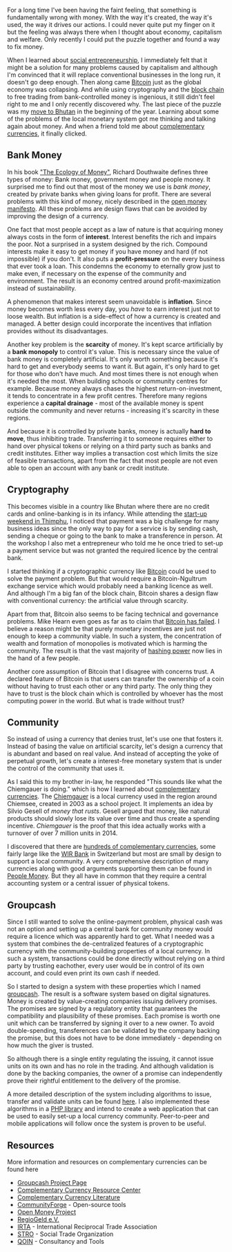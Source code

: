 For a long time I've been having the faint feeling, that something is fundamentally wrong with money. With the way it's created, the way it's used, the way it drives our actions. I could never quite put my finger on it but the feeling was always there when I thought about economy, capitalism and welfare. Only recently I could put the puzzle together and found a way to fix money.

When I learned about [social entrepreneurship], I immediately felt that it might be a solution for many problems caused by capitalism and although I'm convinced that it will replace conventional businesses in the long run, it doesn't go deep enough. Then along came [Bitcoin] just as the global economy was collapsing. And while using cryptography and the [block chain] to free trading from bank-controlled money is ingenious, it still didn't feel right to me and I only recently discovered why. The last piece of the puzzle was my [move to Bhutan][bhutan] in the beginning of the year. Learning about some of the problems of the local monetary system got me thinking and talking again about money. And when a friend told me about [complementary currencies], it finally clicked.

[social entrepreneurship]: https://en.wikipedia.org/wiki/Social_entrepreneurship
[Bitcoin]: https://bitcoin.org/
[block chain]: https://en.wikipedia.org/wiki/Block_chain_(database)
[complementary currencies]: https://en.wikipedia.org/wiki/Complementary_currency
[bhutan]: http://blog.rtens.org/category/bhutan.html

## Bank Money

In his book ["The Ecology of Money"][eom], Richard Douthwaite defines three types of money: Bank money, government money and people money. It surprised me to find out that most of the money we use is *bank money*, created by private banks when giving loans for profit. There are several problems with this kind of money, nicely described in the [open money manifesto][manifesto]. All these problems are design flaws that can be avoided by improving the design of a currency.

One fact that most people accept as a law of nature is that acquiring money always costs in the form of **interest**. Interest benefits the rich and impairs the poor. Not a surprised in a system designed by the rich. Compound interests make it easy to get money if you have money and hard (if not impossible) if you don't. It also puts a **profit-pressure** on the every business that ever took a loan. This condemns the economy to eternally grow just to make even, if necessary on the expense of the community and environment. The result is an economy centred around profit-maximization instead of sustainability.

A phenomenon that makes interest seem unavoidable is **inflation**. Since money becomes worth less every day, you *have* to earn interest just not to loose wealth. But inflation is a side-effect of how a currency is created and managed. A better design could incorporate the incentives that inflation provides without its disadvantages.

Another key problem is the **scarcity** of money. It's kept scarce artificially by a **bank monopoly** to control it's value. This is necessary since the value of bank money is completely artificial. It's only worth something because it's hard to get and everybody seems to want it. But again, it's only hard to get for those who don't have much. And most times there is not enough when it's needed the most. When building schools or community centres for example. Because money always chases the highest return-on-investment, it tends to concentrate in a few profit centres. Therefore many regions experience a **capital drainage** - most of the available money is spent outside the community and never returns - increasing it's scarcity in these regions.

And because it is controlled by private banks, money is actually **hard to move**, thus inhibiting trade. Transferring it to someone requires either to hand over physical tokens or relying on a third party such as banks and credit institutes. Either way implies a transaction cost which limits the size of feasible transactions, apart from the fact that most people are not even able to open an account with any bank or credit institute.

[eom]: http://www.feasta.org/documents/moneyecology/contents.htm
[manifesto]: http://www.openmoney.org/top/omanifesto.html

## Cryptography

This becomes visible in a country like Bhutan where there are no credit cards and online-banking is in its infancy. While attending the [start-up weekend in Thimphu][swthimphu], I noticed that payment was a big challenge for many business ideas since the only way to pay for a service is by sending cash, sending a cheque or going to the bank to make a transference in person. At the workshop I also met a entrepreneur who told me he once tried to set-up a payment service but was not granted the required licence by the central bank.

I started thinking if a cryptographic currency like [Bitcoin] could be used to solve the payment problem. But that would require a Bitcoin-Ngultrum exchange service which would probably need a banking licence as well. And although I'm a big fan of the block chain, Bitcoin shares a design flaw with conventional currency: the artificial value through scarcity.

Apart from that, Bitcoin also seems to be facing technical and governance problems. Mike Hearn even goes as far as to claim that [Bitcoin has failed][hearn]. I believe a reason might be that purely monetary incentives are just not enough to keep a community viable. In such a system, the concentration of wealth and formation of monopolies is motivated which is harming the community. The result is that the vast majority of [hashing power] now lies in the hand of a few people.

Another core assumption of Bitcoin that I disagree with concerns trust. A declared feature of Bitcoin is that users can transfer the ownership of a coin without having to trust each other or any third party. The only thing they have to trust is the block chain which is controlled by whoever has the most computing power in the world. But what is trade without trust?

[swthimphu]: http://www.up.co/communities/bhutan/thimphu-bhutan/startup-weekend/7382
[hearn]: https://medium.com/@octskyward/the-resolution-of-the-bitcoin-experiment-dabb30201f7
[hashing power]: https://bitcoin.org/en/vocabulary#hash-rate

## Community

So instead of using a currency that denies trust, let's use one that fosters it. Instead of basing the value on artificial scarcity, let's design a currency that is abundant and based on real value. And instead of accepting the yoke of perpetual growth, let's create a interest-free monetary system that is under the control of the community that uses it.

As I said this to my brother in-law, he responded "This sounds like what the Chiemgauer is doing." which is how I learned about [complementary currencies]. The [Chiemgauer] is a local currency used in the region around Chiemsee, created in 2003 as a school project. It implements an idea by Silvio Gesell of *money that rusts*. Gesell argued that money, like natural products should slowly lose its value over time and thus create a spending incentive. *Chiemgauer* is the proof that this idea actually works with a turnover of over 7 million units in 2014.

I discovered that there are [hundreds of complementary currencies][list], some fairly large like the [WIR Bank] in Switzerland but most are small by design to support a local community. A very comprehensive description of many currencies along with good arguments supporting them can be found in [People Money]. But they all have in common that they require a central accounting system or a central issuer of physical tokens.

[Chiemgauer]: http://www.chiemgauer.info/
[list]: https://en.wikipedia.org/wiki/Local_currency#List_of_local_currencies
[WIR Bank]: http://www.wir.ch
[People Money]: http://www.lietaer.com/writings/books/people-money/

## Groupcash

Since I still wanted to solve the online-payment problem, physical cash was not an option and setting up a central bank for community money would require a licence which was apparently hard to get. What I needed was a system that combines the de-centralized features of a cryptographic currency with the community-building properties of a local currency. In such a system, transactions could be done directly without relying on a third party by trusting eachother, every user would be in control of its own account, and could even print its own cash if needed.

So I started to design a system with these properties which I named [groupcash]. The result is a software system based on digital signatures. Money is created by value-creating companies issuing delivery promises. The promises are signed by a regulatory entity that guarantees the compatibility and plausibility of these promises. Each promise is worth one unit which can be transferred by signing it over to a new owner. To avoid double-spending, transferences can be validated by the company backing the promise, but this does not have to be done immediately - depending on how much the giver is trusted.

So although there is a single entity regulating the issuing, it cannot issue units on its own and has no role in the trading. And although validation is done by the backing companies, the owner of a promise can independently prove their rightful entitlement to the delivery of the promise.

A more detailed description of the system including algorithms to issue, transfer and validate units can be found [here][whitepaper]. I also implemented these algorithms in a [PHP library] and intend to create a web application that can be used to easily set-up a local currency community. Peer-to-peer and mobile applications will follow once the system is proven to be useful.

[groupcash]: http://groupcash.org
[whitepaper]: https://github.com/groupcash/core/
[PHP library]: https://github.com/groupcash/php/

## Resources

More information and resources on complementary currencies can be found here

- [Groupcash Project Page](http://groupcash.org)
- [Complementary Currency Resource Center](http://complementarycurrency.org)
- [Complementary Currency Literature](http://cc-literature.de)
- [CommunityForge](http://CommunityForge.net/en) - Open-source tools
- [Open Money Project](http://openmoney.org)
- [RegioGeld e.V.](http://regiogeld.de)
- [IRTA](http://irta.com) - International Reciprocal Trade Association
- [STRO](http://socialtrade.org) - Social Trade Organization
- [QOIN](http://qoin.org) - Consultancy and Tools
